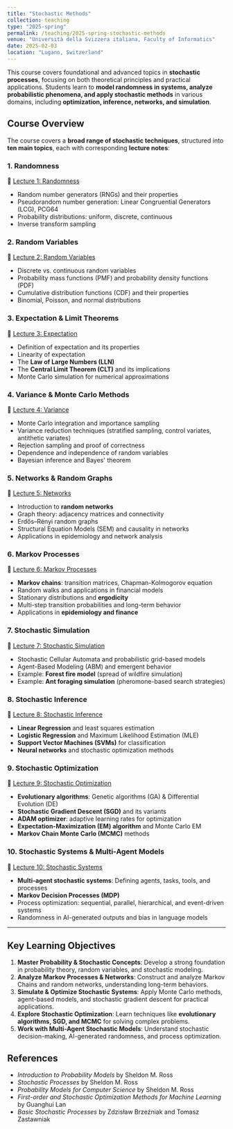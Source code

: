 ```yaml
---
title: "Stochastic Methods"
collection: teaching
type: "2025-spring"
permalink: /teaching/2025-spring-stochastic-methods
venue: "Università della Svizzera italiana, Faculty of Informatics"
date: 2025-02-03
location: "Lugano, Switzerland"
---
```


This course covers foundational and advanced topics in **stochastic processes**, focusing on both theoretical principles and practical applications. Students learn to **model randomness in systems, analyze probabilistic phenomena, and apply stochastic methods** in various domains, including **optimization, inference, networks, and simulation**.

## Course Overview

The course covers a **broad range of stochastic techniques**, structured into **ten main topics**, each with corresponding **lecture notes**:

### **1. Randomness**  
📄 [Lecture 1: Randomness](https://raw.githubusercontent.com/franciscorichter/franciscorichter.github.io/master/_teaching/Notes/Stochastic_Methods_25_01.pdf)  
- Random number generators (RNGs) and their properties
- Pseudorandom number generation: Linear Congruential Generators (LCG), PCG64
- Probability distributions: uniform, discrete, continuous
- Inverse transform sampling

### **2. Random Variables**  
📄 [Lecture 2: Random Variables](https://raw.githubusercontent.com/franciscorichter/franciscorichter.github.io/master/_teaching/Notes/Stochastic_Methods_25_02.pdf)  
- Discrete vs. continuous random variables
- Probability mass functions (PMF) and probability density functions (PDF)
- Cumulative distribution functions (CDF) and their properties
- Binomial, Poisson, and normal distributions

### **3. Expectation & Limit Theorems**  
📄 [Lecture 3: Expectation](https://raw.githubusercontent.com/franciscorichter/franciscorichter.github.io/master/_teaching/Notes/Stochastic_Methods_25_03.pdf)  
- Definition of expectation and its properties
- Linearity of expectation
- The **Law of Large Numbers (LLN)**
- The **Central Limit Theorem (CLT)** and its implications
- Monte Carlo simulation for numerical approximations

### **4. Variance & Monte Carlo Methods**  
📄 [Lecture 4: Variance](https://raw.githubusercontent.com/franciscorichter/franciscorichter.github.io/master/_teaching/Notes/Stochastic_Methods_25_04.pdf)  
- Monte Carlo integration and importance sampling
- Variance reduction techniques (stratified sampling, control variates, antithetic variates)
- Rejection sampling and proof of correctness
- Dependence and independence of random variables
- Bayesian inference and Bayes' theorem

### **5. Networks & Random Graphs**  
📄 [Lecture 5: Networks](https://raw.githubusercontent.com/franciscorichter/franciscorichter.github.io/master/_teaching/Notes/Stochastic_Methods_25_05.pdf)  
- Introduction to **random networks**
- Graph theory: adjacency matrices and connectivity
- Erdős–Rényi random graphs
- Structural Equation Models (SEM) and causality in networks
- Applications in epidemiology and network analysis

### **6. Markov Processes**  
📄 [Lecture 6: Markov Processes](https://raw.githubusercontent.com/franciscorichter/franciscorichter.github.io/master/_teaching/Notes/Stochastic_Methods_25_06.pdf)  
- **Markov chains**: transition matrices, Chapman-Kolmogorov equation
- Random walks and applications in financial models
- Stationary distributions and **ergodicity**
- Multi-step transition probabilities and long-term behavior
- Applications in **epidemiology and finance**

### **7. Stochastic Simulation**  
📄 [Lecture 7: Stochastic Simulation](https://raw.githubusercontent.com/franciscorichter/franciscorichter.github.io/master/_teaching/Notes/Stochastic_Methods_25_07.pdf)  
- Stochastic Cellular Automata and probabilistic grid-based models
- Agent-Based Modeling (ABM) and emergent behavior
- Example: **Forest fire model** (spread of wildfire simulation)
- Example: **Ant foraging simulation** (pheromone-based search strategies)

### **8. Stochastic Inference**  
📄 [Lecture 8: Stochastic Inference](https://raw.githubusercontent.com/franciscorichter/franciscorichter.github.io/master/_teaching/Notes/Stochastic_Methods_25_08.pdf)  
- **Linear Regression** and least squares estimation
- **Logistic Regression** and Maximum Likelihood Estimation (MLE)
- **Support Vector Machines (SVMs)** for classification
- **Neural networks** and stochastic optimization methods

### **9. Stochastic Optimization**  
📄 [Lecture 9: Stochastic Optimization](https://raw.githubusercontent.com/franciscorichter/franciscorichter.github.io/master/_teaching/Notes/Stochastic_Methods_25_09.pdf)  
- **Evolutionary algorithms**: Genetic algorithms (GA) & Differential Evolution (DE)
- **Stochastic Gradient Descent (SGD)** and its variants
- **ADAM optimizer**: adaptive learning rates for optimization
- **Expectation-Maximization (EM) algorithm** and Monte Carlo EM
- **Markov Chain Monte Carlo (MCMC)** methods

### **10. Stochastic Systems & Multi-Agent Models**  
📄 [Lecture 10: Stochastic Systems](https://raw.githubusercontent.com/franciscorichter/franciscorichter.github.io/master/_teaching/Notes/Stochastic_Methods_25_10.pdf)  
- **Multi-agent stochastic systems**: Defining agents, tasks, tools, and processes
- **Markov Decision Processes (MDP)**
- Process optimization: sequential, parallel, hierarchical, and event-driven systems
- Randomness in AI-generated outputs and bias in language models

---

## **Key Learning Objectives**
1. **Master Probability & Stochastic Concepts**: Develop a strong foundation in probability theory, random variables, and stochastic modeling.
2. **Analyze Markov Processes & Networks**: Construct and analyze Markov Chains and random networks, understanding long-term behaviors.
3. **Simulate & Optimize Stochastic Systems**: Apply Monte Carlo methods, agent-based models, and stochastic gradient descent for practical applications.
4. **Explore Stochastic Optimization**: Learn techniques like **evolutionary algorithms, SGD, and MCMC** for solving complex problems.
5. **Work with Multi-Agent Stochastic Models**: Understand stochastic decision-making, AI-generated randomness, and process optimization.


## **References**
<ul>
    <li><i>Introduction to Probability Models</i> by Sheldon M. Ross</li>
    <li><i>Stochastic Processes</i> by Sheldon M. Ross</li>
    <li><i>Probability Models for Computer Science</i> by Sheldon M. Ross</li>
    <li><i>First-order and Stochastic Optimization Methods for Machine Learning</i> by Guanghui Lan</li>
    <li><i>Basic Stochastic Processes</i> by Zdzisław Brzeźniak and Tomasz Zastawniak</li>
</ul>
